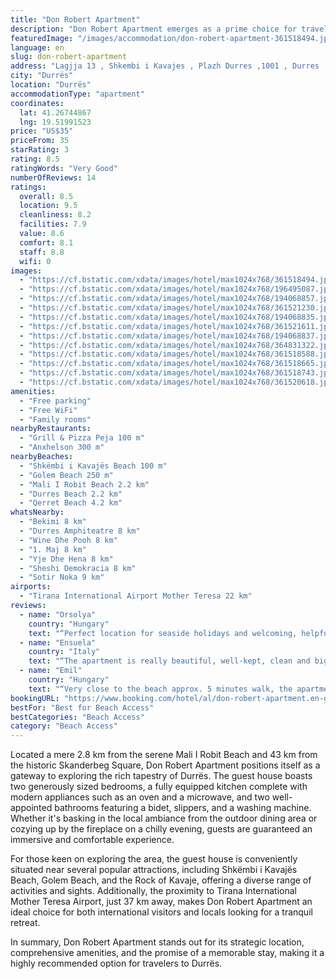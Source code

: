 ```yaml
---
title: "Don Robert Apartment"
description: "Don Robert Apartment emerges as a prime choice for travelers seeking comfort and convenience in Durrës."
featuredImage: "/images/accommodation/don-robert-apartment-361518494.jpg"
language: en
slug: don-robert-apartment
address: "Lagjja 13 , Shkembi i Kavajes , Plazh Durres ,1001 , Durres , Albania, 1001 Durrës, Albania"
city: "Durrës"
location: "Durrës"
accommodationType: "apartment"
coordinates:
  lat: 41.26744867
  lng: 19.51991523
price: "US$35"
priceFrom: 35
starRating: 3
rating: 8.5
ratingWords: "Very Good"
numberOfReviews: 14
ratings:
  overall: 8.5
  location: 9.5
  cleanliness: 8.2
  facilities: 7.9
  value: 8.6
  comfort: 8.1
  staff: 8.8
  wifi: 0
images:
  - "https://cf.bstatic.com/xdata/images/hotel/max1024x768/361518494.jpg?k=21812ca1b032e63f3e2e19eb4ad7a2592483453f51545a9a447577c1537e5977&o=&hp=1"
  - "https://cf.bstatic.com/xdata/images/hotel/max1024x768/196495087.jpg?k=016473b3aba6d3eae4c44a546da90eb59674f76f8ae66504bf7b83fe2d653097&o=&hp=1"
  - "https://cf.bstatic.com/xdata/images/hotel/max1024x768/194068857.jpg?k=c96f35b7126d748eb540eff8aba6997e81bbfc145804043f174ad0c28b9f656c&o=&hp=1"
  - "https://cf.bstatic.com/xdata/images/hotel/max1024x768/361521230.jpg?k=5bdd7b28e16d1af7dacbbf01904d228b1fd42f7e22873367f0e29ceefd33969f&o=&hp=1"
  - "https://cf.bstatic.com/xdata/images/hotel/max1024x768/194068835.jpg?k=d1f09a26693cd87b6b89599678afea548bb215b0c2d1299e7cd3c2b1c25abaf9&o=&hp=1"
  - "https://cf.bstatic.com/xdata/images/hotel/max1024x768/361521611.jpg?k=09863baf815e9af9515f09b63c27568984e336a99044ba1e30cd0256b0a86d01&o=&hp=1"
  - "https://cf.bstatic.com/xdata/images/hotel/max1024x768/194068837.jpg?k=0dd030f833668e8f9f74e882e08a5c0804667373b9b1a60309837dcfbd08ef55&o=&hp=1"
  - "https://cf.bstatic.com/xdata/images/hotel/max1024x768/364831322.jpg?k=f6980fc2e7293c43a5a7da4bb56b52244e84f029830011594a5bd4b7af11776a&o=&hp=1"
  - "https://cf.bstatic.com/xdata/images/hotel/max1024x768/361518588.jpg?k=25db5fc72c460b20458fe49a6add195d912a3d8b99935e925010d774bbf74c70&o=&hp=1"
  - "https://cf.bstatic.com/xdata/images/hotel/max1024x768/361518665.jpg?k=723449d4dd0852ccfc7da2c401665c8b273c84923c01e5c989b1e3dcfc7d6656&o=&hp=1"
  - "https://cf.bstatic.com/xdata/images/hotel/max1024x768/361518743.jpg?k=a905973670c5f35d94d4410e861f944983c93f3b8217ffb8f667a390169ee37c&o=&hp=1"
  - "https://cf.bstatic.com/xdata/images/hotel/max1024x768/361520618.jpg?k=2c7166bdfb49ba408e98d3a5f51c21f8403afb8631dd54626b482118904272c0&o=&hp=1"
amenities:
  - "Free parking"
  - "Free WiFi"
  - "Family rooms"
nearbyRestaurants:
  - "Grill & Pizza Peja 100 m"
  - "Anxhelson 300 m"
nearbyBeaches:
  - "Shkëmbi i Kavajës Beach 100 m"
  - "Golem Beach 250 m"
  - "Mali I Robit Beach 2.2 km"
  - "Durres Beach 2.2 km"
  - "Qerret Beach 4.2 km"
whatsNearby:
  - "Bekimi 8 km"
  - "Durres Amphiteatre 8 km"
  - "Wine Dhe Pooh 8 km"
  - "1. Maj 8 km"
  - "Yje Dhe Hena 8 km"
  - "Sheshi Demokracia 8 km"
  - "Sotir Noka 9 km"
airports:
  - "Tirana International Airport Mother Teresa 22 km"
reviews:
  - name: "Orsolya"
    country: "Hungary"
    text: "“Perfect location for seaside holidays and welcoming, helpful host”"
  - name: "Ensuela"
    country: "Italy"
    text: "“The apartment is really beautiful, well-kept, clean and big! It is 2 minutes from the beach. We were all happy!!”"
  - name: "Emil"
    country: "Hungary"
    text: "“Very close to the beach approx. 5 minutes walk, the apartment has great terraces, a shop or restaurants are available almost outside the house. Parking space nearby. Thank you Don Robert apartment!”"
bookingURL: "https://www.booking.com/hotel/al/don-robert-apartment.en-gb.html?aid=8035640"
bestFor: "Best for Beach Access"
bestCategories: "Beach Access"
category: "Beach Access"
---
```


Located a mere 2.8 km from the serene Mali I Robit Beach and 43 km from the historic Skanderbeg Square, Don Robert Apartment positions itself as a gateway to exploring the rich tapestry of Durrës. The guest house boasts two generously sized bedrooms, a fully equipped kitchen complete with modern appliances such as an oven and a microwave, and two well-appointed bathrooms featuring a bidet, slippers, and a washing machine. Whether it's basking in the local ambiance from the outdoor dining area or cozying up by the fireplace on a chilly evening, guests are guaranteed an immersive and comfortable experience.

For those keen on exploring the area, the guest house is conveniently situated near several popular attractions, including Shkëmbi i Kavajës Beach, Golem Beach, and the Rock of Kavaje, offering a diverse range of activities and sights. Additionally, the proximity to Tirana International Mother Teresa Airport, just 37 km away, makes Don Robert Apartment an ideal choice for both international visitors and locals looking for a tranquil retreat.

In summary, Don Robert Apartment stands out for its strategic location, comprehensive amenities, and the promise of a memorable stay, making it a highly recommended option for travelers to Durrës.